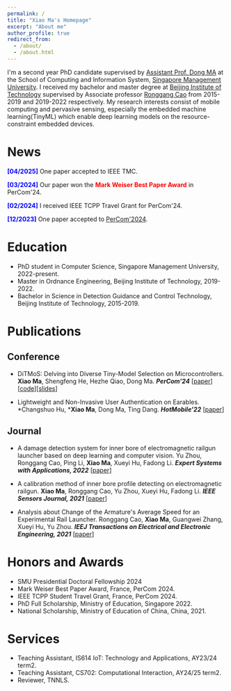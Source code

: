 ```yaml
---
permalink: /
title: "Xiao Ma's Homepage"
excerpt: "About me"
author_profile: true
redirect_from: 
  - /about/
  - /about.html
---
```


I'm a second year PhD candidate supervised by [Assistant Prof. Dong MA](https://www.dongma.info/) at the School of Computing and Information System, [Singapore Management University](https://www.smu.edu.sg/). I received my bachelor and master degree at [Beijing Institute of Technology](https://www.bit.edu.cn/) supervised by Associate professor [Ronggang Cao](https://smen.bit.edu.cn/szdw/szml/tcykzgcx/qb05/0c0315d65f75461ea333ed903e2e62fe.htm) from 2015-2019 and 2019-2022 respectively. My research interests consist of mobile computing and pervasive sensing, especially the embedded machine learning(TinyML) which enable deep learning models on the resource-constraint embedded devices. 

News
======
**<font color=Blue>[04/2025]</font>** One paper accepted to IEEE TMC.

**<font color=Blue>[03/2024]</font>** Our paper won the **<font color=Red>Mark Weiser Best Paper Award</font>** in PerCom'24.

**<font color=Blue>[02/2024]</font>** I received IEEE TCPP Travel Grant for PerCom'24.

**<font color=Blue>[12/2023]</font>** One paper accepted to [PerCom'2024](https://www.percom.org/call-for-papers/).

Education
======
- PhD student in Computer Science, Singapore Management University, 2022-present.
- Master in Ordnance Engineering, Beijing Institute of Technology, 2019-2022.
- Bachelor in Science in Detection Guidance and Control Technology, Beijing Institute of Technology, 2015-2019.

Publications
======

Conference
------
- DiTMoS: Delving into Diverse Tiny-Model Selection on Microcontrollers.
  **Xiao Ma**, Shengfeng He, Hezhe Qiao, Dong Ma.
  _**PerCom'24**_
  [[paper](https://arxiv.org/abs/2403.09035)][[code](https://github.com/TheMaXiao/DiTMoS)][[slides](https://TheMaXiao.github.io/files/ditmos_slides.pdf)]

- Lightweight and Non-Invasive User Authentication on Earables.
  *Changshuo Hu, ***Xiao Ma**, Dong Ma, Ting Dang.
  _**HotMobile'22**_
  [[paper](https://dl.acm.org/doi/abs/10.1145/3572864.3580332)]

Journal
------
- A damage detection system for inner bore of electromagnetic railgun launcher based on deep learning and computer vision.
  Yu Zhou, Ronggang Cao, Ping Li, **Xiao Ma**, Xueyi Hu, Fadong Li.
  _**Expert Systems with Applications, 2022**_
  [[paper](https://www.sciencedirect.com/science/article/abs/pii/S0957417422007059)]

- A calibration method of inner bore profile detecting on electromagnetic railgun.
  **Xiao Ma**, Ronggang Cao, Yu Zhou, Xueyi Hu, Fadong Li.
  _**IEEE Sensors Journal, 2021**_
  [[paper](https://ieeexplore.ieee.org/abstract/document/9481084)]  

- Analysis about Change of the Armature's Average Speed for an Experimental Rail Launcher.
  Ronggang Cao, **Xiao Ma**, Guangwei Zhang, Xueyi Hu, Yu Zhou.
  _**IEEJ Transactions on Electrical and Electronic Engineering, 2021**_
  [[paper](https://onlinelibrary.wiley.com/doi/abs/10.1002/tee.23401)]

Honors and Awards
======
- SMU Presidential Doctoral Fellowship 2024
- Mark Weiser Best Paper Award, France, PerCom 2024.
- IEEE TCPP Student Travel Grant, France, PerCom 2024.
- PhD Full Scholarship, Ministry of Education, Singapore 2022.
- National Scholarship, Ministry of Education of China, China, 2021.

Services
======
- Teaching Assistant, IS614 IoT: Technology and Applications, AY23/24 term2. 
- Teaching Assistant, CS702: Computational Interaction, AY24/25 term2. 
- Reviewer, TNNLS.

